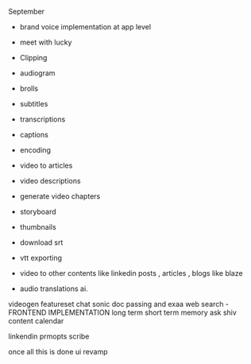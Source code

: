 
September

- brand voice implementation at app level
- meet with lucky


- Clipping
- audiogram
- brolls
- subtitles
- transcriptions
- captions
- encoding
- video to articles
- video descriptions
- generate video chapters
- storyboard
- thumbnails
- download srt
- vtt exporting
- video to other contents like linkedin posts , articles , blogs like blaze
- audio translations ai.


videogen featureset
chat sonic doc passing and exaa web search - FRONTEND IMPLEMENTATION
long term short term memory ask shiv
content calendar

linkendin prmopts scribe

once all this is done ui revamp